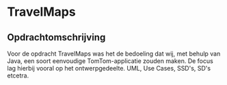 TravelMaps
=====
Opdrachtomschrijving
----------------------------

Voor de opdracht TravelMaps was het de bedoeling dat wij, met behulp van Java, een soort eenvoudige TomTom-applicatie zouden maken.
De focus lag hierbij vooral op het ontwerpgedeelte. UML, Use Cases, SSD's, SD's etcetra.